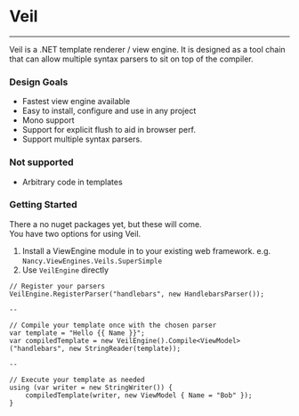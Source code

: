 # Veil

----------
Veil is a .NET template renderer / view engine. It is designed as a tool chain that can allow multiple syntax parsers to sit on top of the compiler.

### Design Goals

* Fastest view engine available
* Easy to install, configure and use in any project
* Mono support
* Support for explicit flush to aid in browser perf.
* Support multiple syntax parsers.

### Not supported
* Arbitrary code in templates


### Getting Started
There a no nuget packages yet, but these will come.  
You have two options for using Veil.

1. Install a ViewEngine module in to your existing web framework. e.g. `Nancy.ViewEngines.Veils.SuperSimple`
2. Use `VeilEngine` directly

````
// Register your parsers
VeilEngine.RegisterParser("handlebars", new HandlebarsParser());

--

// Compile your template once with the chosen parser
var template = "Hello {{ Name }}";
var compiledTemplate = new VeilEngine().Compile<ViewModel>("handlebars", new StringReader(template));

--

// Execute your template as needed
using (var writer = new StringWriter()) {
    compiledTemplate(writer, new ViewModel { Name = "Bob" });
}
```` 